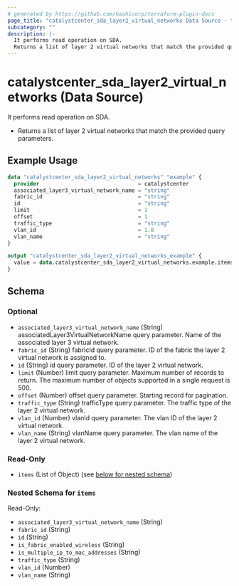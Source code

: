 ```yaml
---
# generated by https://github.com/hashicorp/terraform-plugin-docs
page_title: "catalystcenter_sda_layer2_virtual_networks Data Source - terraform-provider-catalystcenter"
subcategory: ""
description: |-
  It performs read operation on SDA.
  Returns a list of layer 2 virtual networks that match the provided query parameters.
---
```


# catalystcenter_sda_layer2_virtual_networks (Data Source)

It performs read operation on SDA.

- Returns a list of layer 2 virtual networks that match the provided query parameters.

## Example Usage

```terraform
data "catalystcenter_sda_layer2_virtual_networks" "example" {
  provider                               = catalystcenter
  associated_layer3_virtual_network_name = "string"
  fabric_id                              = "string"
  id                                     = "string"
  limit                                  = 1
  offset                                 = 1
  traffic_type                           = "string"
  vlan_id                                = 1.0
  vlan_name                              = "string"
}

output "catalystcenter_sda_layer2_virtual_networks_example" {
  value = data.catalystcenter_sda_layer2_virtual_networks.example.items
}
```

<!-- schema generated by tfplugindocs -->
## Schema

### Optional

- `associated_layer3_virtual_network_name` (String) associatedLayer3VirtualNetworkName query parameter. Name of the associated layer 3 virtual network.
- `fabric_id` (String) fabricId query parameter. ID of the fabric the layer 2 virtual network is assigned to.
- `id` (String) id query parameter. ID of the layer 2 virtual network.
- `limit` (Number) limit query parameter. Maximum number of records to return. The maximum number of objects supported in a single request is 500.
- `offset` (Number) offset query parameter. Starting record for pagination.
- `traffic_type` (String) trafficType query parameter. The traffic type of the layer 2 virtual network.
- `vlan_id` (Number) vlanId query parameter. The vlan ID of the layer 2 virtual network.
- `vlan_name` (String) vlanName query parameter. The vlan name of the layer 2 virtual network.

### Read-Only

- `items` (List of Object) (see [below for nested schema](#nestedatt--items))

<a id="nestedatt--items"></a>
### Nested Schema for `items`

Read-Only:

- `associated_layer3_virtual_network_name` (String)
- `fabric_id` (String)
- `id` (String)
- `is_fabric_enabled_wireless` (String)
- `is_multiple_ip_to_mac_addresses` (String)
- `traffic_type` (String)
- `vlan_id` (Number)
- `vlan_name` (String)
